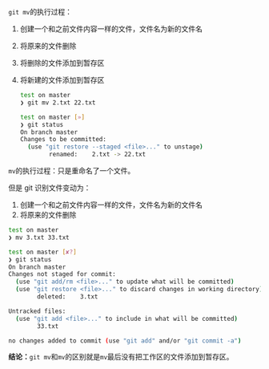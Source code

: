 `git mv`的执行过程：

1. 创建一个和之前文件内容一样的文件，文件名为新的文件名

2. 将原来的文件删除

3. 将删除的文件添加到暂存区

4. 将新建的文件添加到暂存区

   ```bash
   test on master
   ❯ git mv 2.txt 22.txt
   
   test on master [»]
   ❯ git status
   On branch master
   Changes to be committed:
     (use "git restore --staged <file>..." to unstage)
           renamed:    2.txt -> 22.txt
   ```

`mv`的执行过程：只是重命名了一个文件。

但是 git 识别文件变动为：

1. 创建一个和之前文件内容一样的文件，文件名为新的文件名
2. 将原来的文件删除

```bash
test on master
❯ mv 3.txt 33.txt

test on master [✘?]
❯ git status
On branch master
Changes not staged for commit:
  (use "git add/rm <file>..." to update what will be committed)
  (use "git restore <file>..." to discard changes in working directory)
        deleted:    3.txt

Untracked files:
  (use "git add <file>..." to include in what will be committed)
        33.txt

no changes added to commit (use "git add" and/or "git commit -a")
```

**结论：**`git mv`和`mv`的区别就是`mv`最后没有把工作区的文件添加到暂存区。